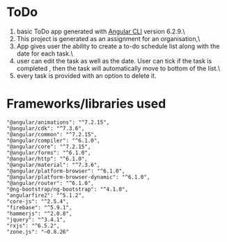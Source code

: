 # ToDo

 1. basic ToDo app generated with [Angular CLI](https://github.com/angular/angular-cli) version 6.2.9.\
 2. This project is generated as an assignment for an organisation,\
 3. App gives user the ability to create a to-do schedule list along with the date for each task.\
 4. user can edit the task as well as the date.  User can tick if the task is completed , then the task will automatically move to bottom of the list.\
 5. every task  is provided with an option to delete it.
 
 # Frameworks/libraries used
  
    "@angular/animations": "^7.2.15",
    "@angular/cdk": "^7.3.6",
    "@angular/common": "^7.2.15",
    "@angular/compiler": "^6.1.0",
    "@angular/core": "^7.2.15",
    "@angular/forms": "^6.1.0",
    "@angular/http": "^6.1.0",
    "@angular/material": "^7.3.6",
    "@angular/platform-browser": "^6.1.0",
    "@angular/platform-browser-dynamic": "^6.1.0",
    "@angular/router": "^6.1.0",
    "@ng-bootstrap/ng-bootstrap": "^4.1.0",
    "angularfire2": "^5.1.2",
    "core-js": "^2.5.4",
    "firebase": "^5.9.1",
    "hammerjs": "^2.0.8",
    "jquery": "^3.4.1",
    "rxjs": "^6.5.2",
    "zone.js": "~0.8.26"
